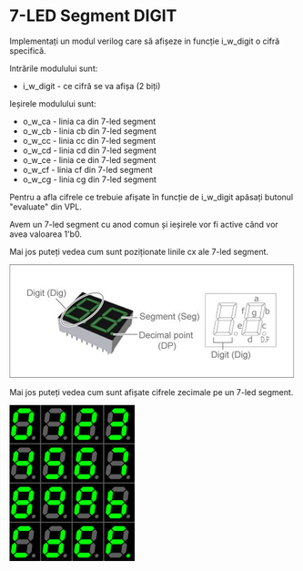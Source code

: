 # 7-LED Segment DIGIT
Implementați un modul verilog care să afișeze in funcție i_w_digit o cifră specifică.

Intrările modulului sunt:
 - i_w_digit - ce cifră se va afișa (2 biți)

Ieșirele modulului sunt:
 - o_w_ca - linia ca din 7-led segment
 - o_w_cb - linia cb din 7-led segment
 - o_w_cc - linia cc din 7-led segment
 - o_w_cd - linia cd din 7-led segment
 - o_w_ce - linia ce din 7-led segment
 - o_w_cf - linia cf din 7-led segment
 - o_w_cg - linia cg din 7-led segment

Pentru a afla cifrele ce trebuie afișate în funcție de i_w_digit apăsați butonul "evaluate" din VPL.

Avem un 7-led segment cu anod comun și ieșirele vor fi active când vor avea valoarea 1'b0.

Mai jos puteți vedea cum sunt poziționate linile cx ale 7-led segment.

![7-LED-SEGMENT](media/led7.jpg)

Mai jos puteți vedea cum sunt afișate cifrele zecimale pe un 7-led segment.

![7-LED-DIGITS](media/7leddigits.png)
